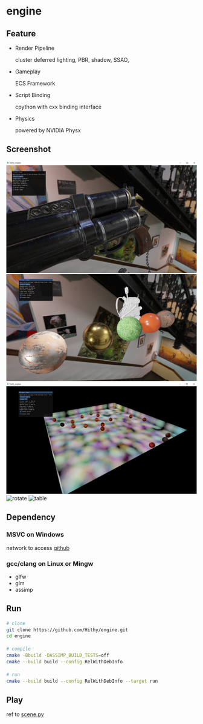# engine

## Feature

- Render Pipeline

	cluster deferred lighting, PBR, shadow, SSAO, 

- Gameplay

	ECS Framework

- Script Binding

	cpython with cxx binding interface

- Physics

	powered by NVIDIA Physx

## Screenshot

![gun](resource/images/screenshot/gun.png)
![ball](resource/images/screenshot/pbr.png)
![cluster](resource/images/screenshot/cluster1000.png)
![rotate](resource/images/screenshot/rotate.gif)
![table](resource/images/screenshot/table.gif)

## Dependency

### MSVC on Windows

network to access [github](https://www.github.com)

### gcc/clang on Linux or Mingw

- glfw
- glm
- assimp

## Run

``` bash
# clone
git clone https://github.com/Hithy/engine.git
cd engine

# compile
cmake -Bbuild -DASSIMP_BUILD_TESTS=off
cmake --build build --config RelWithDebInfo

# run
cmake --build build --config RelWithDebInfo --target run
```

## Play

ref to [scene.py](script/ecs/scene.py)

